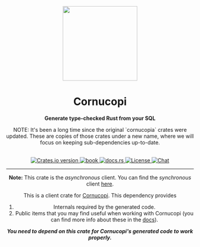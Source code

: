 <div align="center"> <img src="https://raw.githubusercontent.com/jacobsvante/cornucopi/main/assets/logo.svg" width=200 /> </div>
<h1 align="center">Cornucopi</h1>
<div align="center">
 <strong>
   Generate type-checked Rust from your SQL
 </strong>
 <p>
   NOTE: It's been a long time since the original `cornucopia` crates were updated. These are copies of those crates under a new name, where we will focus on keeping sub-dependencies up-to-date.
 </p>
<br />

<div align="center">
  <!-- Version -->
  <a href="https://crates.io/crates/cornucopi_async">
    <img src="https://img.shields.io/crates/v/cornucopi_async.svg?style=flat-square"
    alt="Crates.io version" />
  </a>

  <!-- Book -->
  <a href="https://jacobsvante.netlify.app/book/index.html">
  <img src="https://img.shields.io/badge/book-latest-blue?logo=mdbook&style=flat-square" alt="book">
  </a>

  <!-- Docs -->
  <a href="https://docs.rs/cornucopi_async/latest/cornucopi_async/">
    <img alt="docs.rs" src="https://img.shields.io/docsrs/cornucopi_async?style=flat-square">
  </a>

  <!-- License -->
  <a href="https://github.com/jacobsvante/cornucopi#License">
    <img src="https://img.shields.io/badge/License-APACHE--2.0%2FMIT-blue?style=flat-square" alt="License">
  </a>

  <!-- Chat -->
  <a href="https://discord.gg/nYwUmQDHBZ">
    <img src="https://img.shields.io/discord/987088069280825401?label=chat&logo=discord&style=flat-square" alt="Chat">
  </a>
</div>

---

**Note:** This crate is the *asynchronous* client. You can find the *synchronous* client [here](https://crates.io/crates/cornucopi_sync).

This is a client crate for [Cornucopi](https://crates.io/crates/cornucopi). This dependency provides
1. Internals required by the generated code.
2. Public items that you may find useful when working with Cornucopi (you can find more info about these in the [docs](https://docs.rs/cornucopi_async/latest/cornucopi_async/)).

***You need to depend on this crate for Cornucopi's generated code to work properly.***